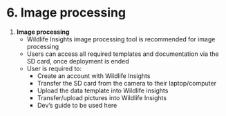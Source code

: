 # 6. Image processing

1. **Image processing**
    - Wildlife Insights image processing tool is recommended for image processing
    - Users can access all required templates and documentation via the SD card, once deployment is ended
    - User is required to:
        - Create an account with Wildlife Insights
        - Transfer the SD card from the camera to their laptop/computer
        - Upload the data template into Wildlife insights
        - Transfer/upload pictures into Wildlife Insights
        - Dev’s guide to be used here